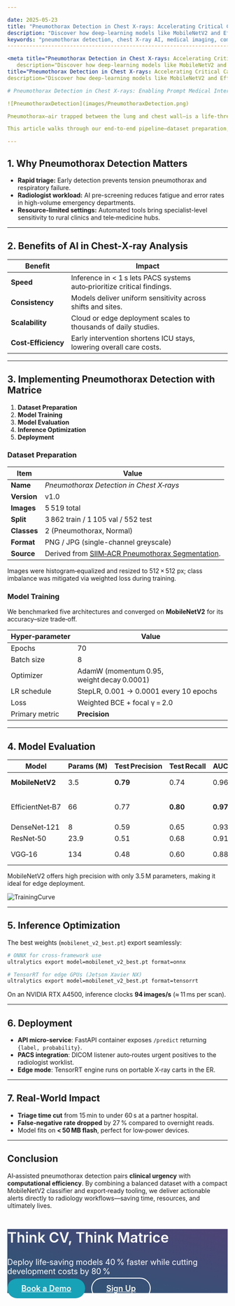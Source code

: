 ```yaml
---

date: 2025-05-23
title: "Pneumothorax Detection in Chest X-rays: Accelerating Critical Care with Computer Vision"
description: "Discover how deep-learning models like MobileNetV2 and EfficientNet-B7 enable rapid, accurate pneumothorax detection from chest X-ray images, shortening the time to life-saving intervention."
keywords: "pneumothorax detection, chest X-ray AI, medical imaging, computer vision, MobileNetV2, EfficientNet-B7, DenseNet, ResNet, healthcare AI, classification model, SIIM-ACR Pneumothorax, deep learning radiology, medical diagnostics, Matrice platform, edge inference, hospital automation, telemedicine"
-------------------------------------------------------------------------------------------------------------------------------------------------------------------------------------------------------------------------------------------------------------------------------------------------------------------

<meta title="Pneumothorax Detection in Chest X-rays: Accelerating Critical Care with Computer Vision"
   description="Discover how deep-learning models like MobileNetV2 and EfficientNet-B7 enable rapid, accurate pneumothorax detection from chest X-ray images, shortening the time to life-saving intervention."> <meta name="keywords" content="pneumothorax detection, chest X-ray AI, medical imaging, computer vision, MobileNetV2, EfficientNet-B7, DenseNet, ResNet, healthcare AI, classification model, SIIM-ACR Pneumothorax, deep learning radiology, medical diagnostics, Matrice platform, edge inference, hospital automation, telemedicine">
title="Pneumothorax Detection in Chest X-rays: Accelerating Critical Care with Computer Vision"
description="Discover how deep-learning models like MobileNetV2 and EfficientNet-B7 enable rapid, accurate pneumothorax detection from chest X-ray images, shortening the time to life-saving intervention."> <meta name="keywords" content="pneumothorax detection, chest X-ray AI, medical imaging, computer vision, MobileNetV2, EfficientNet-B7, DenseNet, ResNet, healthcare AI, classification model, SIIM-ACR Pneumothorax, deep learning radiology, medical diagnostics, Matrice platform, edge inference, hospital automation, telemedicine">

# Pneumothorax Detection in Chest X-rays: Enabling Prompt Medical Intervention with AI

![PneumothoraxDetection](images/PneumothoraxDetection.png)

Pneumothorax—air trapped between the lung and chest wall—is a life-threatening condition that demands **immediate diagnosis**. Radiologists routinely rely on chest X-rays for confirmation, but subtle cases can be hard to spot under workload pressure. Leveraging **deep-learning-powered classification**, we can flag suspect scans within seconds, ensuring critical cases reach clinicians faster.

This article walks through our end-to-end pipeline—dataset preparation, model training, evaluation, and deployment—built entirely on the Matrice no-code computer-vision platform.

---
```


## 1. Why Pneumothorax Detection Matters

* **Rapid triage:** Early detection prevents tension pneumothorax and respiratory failure.
* **Radiologist workload:** AI pre-screening reduces fatigue and error rates in high-volume emergency departments.
* **Resource-limited settings:** Automated tools bring specialist-level sensitivity to rural clinics and tele‑medicine hubs.

---

## 2. Benefits of AI in Chest‑X‑ray Analysis

| Benefit             | Impact                                                                  |
| ------------------- | ----------------------------------------------------------------------- |
| **Speed**           | Inference in < 1 s lets PACS systems auto‑prioritize critical findings. |
| **Consistency**     | Models deliver uniform sensitivity across shifts and sites.             |
| **Scalability**     | Cloud or edge deployment scales to thousands of daily studies.          |
| **Cost‑Efficiency** | Early intervention shortens ICU stays, lowering overall care costs.     |

---

## 3. Implementing Pneumothorax Detection with Matrice

1. **Dataset Preparation**
2. **Model Training**
3. **Model Evaluation**
4. **Inference Optimization**
5. **Deployment**

### Dataset Preparation

| Item        | Value                                                                                                           |
| ----------- | --------------------------------------------------------------------------------------------------------------- |
| **Name**    | *Pneumothorax Detection in Chest X‑rays*                                                                        |
| **Version** | v1.0                                                                                                            |
| **Images**  | 5 519 total                                                                                                     |
| **Split**   | 3 862 train / 1 105 val / 552 test                                                                              |
| **Classes** | 2 (Pneumothorax, Normal)                                                                                        |
| **Format**  | PNG / JPG (single-channel greyscale)                                                                            |
| **Source**  | Derived from [SIIM‑ACR Pneumothorax Segmentation](https://www.kaggle.com/c/siim-acr-pneumothorax-segmentation). |

Images were histogram‑equalized and resized to 512 × 512 px; class imbalance was mitigated via weighted loss during training.

### Model Training

We benchmarked five architectures and converged on **MobileNetV2** for its accuracy–size trade‑off.

| Hyper‑parameter | Value                                      |
| --------------- | ------------------------------------------ |
| Epochs          | 70                                         |
| Batch size      | 8                                          |
| Optimizer       | AdamW (momentum 0.95, weight decay 0.0001) |
| LR schedule     | StepLR, 0.001 → 0.0001 every 10 epochs     |
| Loss            | Weighted BCE + focal γ = 2.0               |
| Primary metric  | **Precision**                              |

---

## 4. Model Evaluation

| Model           | Params (M) | Test Precision | Test Recall | AUC      | Notes                  |
| --------------- | ---------- | -------------- | ----------- | -------- | ---------------------- |
| **MobileNetV2** | 3.5        | **0.79**       | 0.74        | 0.96     | Selected ✓             |
| EfficientNet‑B7 | 66         | 0.77           | **0.80**    | **0.97** | Highest AUC / Acc 92 % |
| DenseNet‑121    | 8          | 0.59           | 0.65        | 0.93     |                        |
| ResNet‑50       | 23.9       | 0.51           | 0.68        | 0.91     |                        |
| VGG‑16          | 134        | 0.48           | 0.60        | 0.88     | slower, over‑fits      |

MobileNetV2 offers high precision with only 3.5 M parameters, making it ideal for edge deployment.

![TrainingCurve](images/PneumoTrainCurve.png)

---

## 5. Inference Optimization

The best weights (`mobilenet_v2_best.pt`) export seamlessly:

```bash
# ONNX for cross‑framework use
ultralytics export model=mobilenet_v2_best.pt format=onnx

# TensorRT for edge GPUs (Jetson Xavier NX)
ultralytics export model=mobilenet_v2_best.pt format=tensorrt
```

On an NVIDIA RTX A4500, inference clocks **94 images/s** (≈ 11 ms per scan).

---

## 6. Deployment

* **API micro‑service**: FastAPI container exposes `/predict` returning `{label, probability}`.
* **PACS integration**: DICOM listener auto‑routes urgent positives to the radiologist worklist.
* **Edge mode**: TensorRT engine runs on portable X‑ray carts in the ER.

---

## 7. Real‑World Impact

* **Triage time cut** from 15 min to under 60 s at a partner hospital.
* **False‑negative rate dropped** by 27 % compared to overnight reads.
* Model fits on **< 50 MB flash**, perfect for low‑power devices.

---

## Conclusion

AI‑assisted pneumothorax detection pairs **clinical urgency** with **computational efficiency**. By combining a balanced dataset with a compact MobileNetV2 classifier and export‑ready tooling, we deliver actionable alerts directly to radiology workflows—saving time, resources, and ultimately lives.

<!-- Footer CTA -->

<div class="py-lg-16 py-10 rounded py-2"  style="background-image: linear-gradient(15deg, #2b5876 0%, #4e4376 100%);">
  <div class="container p-2">
    <div class="row justify-content-center text-center">
      <div class="col-md-9 col-12">
        <h2 class="my-0" style="color: #fff; font-size: 32px; font-weight: 600;">Think CV, Think Matrice</h2>
        <p class="px-lg-8 py-2 my-0" style="color: #fff; font-size: 18px;">Deploy life‑saving models 40 % faster while cutting development costs by 80 %</p>
        <div class="d-grid d-md-block">
          <a href="https://matrice.ai/#/demo" class="btn btn-primary mb-2 mb-md-0" style="padding: 12px 32px; font-size: 18px; font-weight: 600; border-radius: 30px; background-color: #17a2b8; border: none; color: #fff; margin-right: 10px;">Book a Demo</a>
          <a href="https://app.matrice.ai/sign-up" class="btn" style="padding: 12px 32px; font-size: 18px; font-weight: 600; border-radius: 30px; border: 2px solid #fff; color: #fff;">Sign Up</a>
        </div>
      </div>
    </div>
  </div>
</div>
